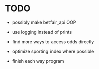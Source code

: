# TODO

- possibly make betfair_api OOP
- use logging instead of prints

- find more ways to access odds directly

- optimize sporting index where possible
- finish each way program
